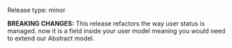 Release type: minor

**BREAKING CHANGES:**
This release refactors the way user status is managed.
now it is a field inside your user model meaning you would need to extend
our Abstract model.
